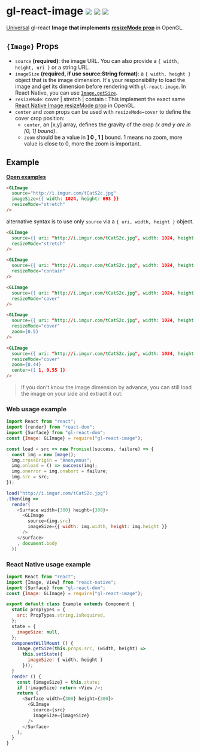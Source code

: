 # gl-react-image ![](https://img.shields.io/npm/v/gl-react-image.svg) ![](https://img.shields.io/badge/gl--react-~2.2-05F561.svg) ![](https://img.shields.io/badge/gl--react-dom%20%7C%20native-f90.svg)

[Universal](https://projectseptemberinc.gitbooks.io/gl-react/content/docs/universal.html) gl-react **Image that implements [resizeMode prop](https://facebook.github.io/react-native/docs/image.html#resizemode)** in OpenGL.

## `{Image}` Props

- `source` **(required)**: the image URL. You can also provide a `{ width, height, uri }` or a string URL.
- `imageSize` **(required, if use source:String format)**: a `{ width, height }` object that is the image dimension. It's your responsibility to load the image and get its dimension before rendering with `gl-react-image`. In React Native, you can use [`Image.getSize`](https://facebook.github.io/react-native/docs/image.html#getsize).
- `resizeMode`: cover | stretch | contain : This implement the exact same [React Native Image resizeMode prop](https://facebook.github.io/react-native/docs/image.html#resizemode) in OpenGL.
- `center` and `zoom` props can be used with `resizeMode=cover` to define the cover crop position:
  - `center`, an [x,y] array, defines the gravity of the crop *(x and y are in [0, 1] bound)*.
  - `zoom` should be a value in **] 0 , 1 ]** bound. 1 means no zoom, more value is close to 0, more the zoom is important.

## Example

[**Open examples**](https://gre.github.io/gl-react-image)


```html
<GLImage
  source="http://i.imgur.com/tCatS2c.jpg"
  imageSize={{ width: 1024, height: 693 }}
  resizeMode="stretch"
/>
```

alternative syntax is to use only `source` via a `{ uri, width, height }` object.

```html
<GLImage
  source={{ uri: "http://i.imgur.com/tCatS2c.jpg", width: 1024, height: 693 }}
  resizeMode="stretch"
/>
```

```html
<GLImage
  source={{ uri: "http://i.imgur.com/tCatS2c.jpg", width: 1024, height: 693 }}
  resizeMode="contain"
/>
```

```html
<GLImage
  source={{ uri: "http://i.imgur.com/tCatS2c.jpg", width: 1024, height: 693 }}
  resizeMode="cover"
/>
```

```html
<GLImage
  source={{ uri: "http://i.imgur.com/tCatS2c.jpg", width: 1024, height: 693 }}
  resizeMode="cover"
  zoom={0.5}
/>
```

```html
<GLImage
  source={{ uri: "http://i.imgur.com/tCatS2c.jpg", width: 1024, height: 693 }}
  resizeMode="cover"
  zoom={0.44}
  center={[ 1, 0.55 ]}
/>
```

> If you don't know the image dimension by advance, you can still load the image on your side and extract it out:

### Web usage example

```js
import React from "react";
import {render} from "react-dom";
import {Surface} from "gl-react-dom";
const {Image: GLImage} = require("gl-react-image");

const load = src => new Promise((success, failure) => {
  const img = new Image();
  img.crossOrigin = "Anonymous";
  img.onload = () => success(img);
  img.onerror = img.onabort = failure;
  img.src = src;
});

load("http://i.imgur.com/tCatS2c.jpg")
.then(img =>
  render(
    <Surface width={300} height={300}>
      <GLImage
        source={img.src}
        imageSize={{ width: img.width, height: img.height }}
      />
    </Surface>
    , document.body
  ))
```

### React Native usage example

```js
import React from "react";
import {Image, View} from "react-native";
import {Surface} from "gl-react-dom";
const {Image: GLImage} = require("gl-react-image");

export default class Example extends Component {
  static propTypes = {
    src: PropTypes.string.isRequired,
  };
  state = {
    imageSize: null,
  };
  componentWillMount () {
    Image.getSize(this.props.src, (width, height) =>
      this.setState({
        imageSize: { width, height }
      }));
  }
  render () {
    const {imageSize} = this.state;
    if (!imageSize) return <View />;
    return (
      <Surface width={300} height={300}>
        <GLImage
          source={src}
          imageSize={imageSize}
        />
      </Surface>
    );
  }
}
```
